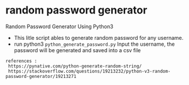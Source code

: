 # random password generator
Random Password Generator Using Python3

- This litle script ables to generate random password for any username.
- run python3 `python_generate_password.py` Input the username, the password will be generated and saved into a csv file
```
references :
 https://pynative.com/python-generate-random-string/
 https://stackoverflow.com/questions/19213232/python-v3-random-password-generator/19213271
```
